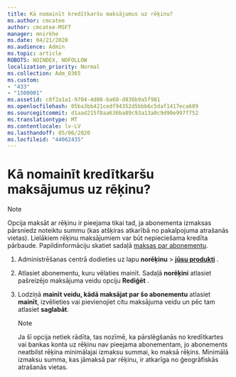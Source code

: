 ```yaml
---
title: Kā nomainīt kredītkaršu maksājumus uz rēķinu?
ms.author: cmcatee
author: cmcatee-MSFT
manager: mnirkhe
ms.date: 04/21/2020
ms.audience: Admin
ms.topic: article
ROBOTS: NOINDEX, NOFOLLOW
localization_priority: Normal
ms.collection: Adm_O365
ms.custom:
- "433"
- "1500001"
ms.assetid: c8f2a1a1-9704-4d08-ba60-d836b9a5f981
ms.openlocfilehash: 05ba3bb421cedf94352d5bbb6c5daf1417eca609
ms.sourcegitcommit: d1aad215f8aa636ba89c93a13a0c9d90e997f752
ms.translationtype: MT
ms.contentlocale: lv-LV
ms.lasthandoff: 05/06/2020
ms.locfileid: "44062435"
---
```

# <a name="how-do-i-change-from-credit-card-payments-to-invoice"></a>Kā nomainīt kredītkaršu maksājumus uz rēķinu?

> [!NOTE]
> Opcija maksāt ar rēķinu ir pieejama tikai tad, ja abonementa izmaksas pārsniedz noteiktu summu (kas atšķiras atkarībā no pakalpojuma atrašanās vietas). Lielākiem rēķinu maksājumiem var būt nepieciešama kredīta pārbaude. Papildinformāciju skatiet sadaļā [maksas par abonementu](https://docs.microsoft.com/office365/admin/subscriptions-and-billing/pay-for-your-subscription).
  
1. Administrēšanas centrā dodieties uz lapu **norēķinu** \> **[jūsu produkti](https://go.microsoft.com/fwlink/p/?linkid=842054)** .

2. Atlasiet abonementu, kuru vēlaties mainīt. Sadaļā **norēķini** atlasiet pašreizējo maksājuma veidu opciju **Rediģēt** .

3. Lodziņā **mainīt veidu, kādā maksājat par šo abonementu** atlasiet **mainīt**, izvēlieties vai pievienojiet citu maksājuma veidu un pēc tam atlasiet **saglabāt**.

   > [!NOTE]
   > Ja šī opcija netiek rādīta, tas nozīmē, ka pārslēgšanās no kredītkartes vai bankas konta uz rēķinu nav pieejama abonementam, jo abonements neatbilst rēķina minimālajai izmaksu summai, ko maksā rēķins. Minimālā izmaksu summa, kas jāmaksā par rēķinu, ir atkarīga no ģeogrāfiskās atrašanās vietas.
  
